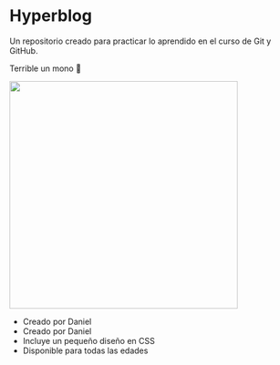# Hyperblog
Un repositorio creado para practicar lo aprendido en el curso de Git y GitHub.

Terrible un mono 🐒

<img src="https://i.imgur.com/HiPqojN.jpg" width="400">

* Creado por Daniel
* Creado por Daniel
* Incluye un pequeño diseño en CSS
* Disponible para todas las edades
